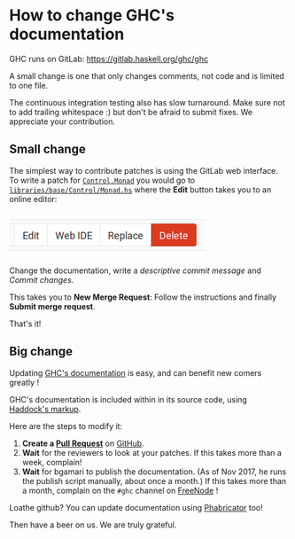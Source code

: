 # How to change GHC's documentation

GHC runs on GitLab: https://gitlab.haskell.org/ghc/ghc

A small change is one that only changes comments, not code and is limited to one file.

The continuous integration testing also has slow turnaround. Make sure not to add trailing whitespace :) but don't be afraid to submit fixes. We appreciate your contribution.

## Small change

The simplest way to contribute patches is using the GitLab web interface. To write a patch for [`Control.Monad`](https://hackage.haskell.org/package/base-4.12.0.0/docs/Control-Monad.html) you would go to [`libraries/base/Control/Monad.hs`](https://gitlab.haskell.org/ghc/ghc/blob/master/libraries/base/Control/Monad.hs) where the **Edit** button takes you to an online editor:

![Screenshot_from_2019-07-15_14-17-52](uploads/8da929b4c0df53ced9d952d2fa6748b1/Screenshot_from_2019-07-15_14-17-52.png)

Change the documentation, write a *descriptive commit message* and *Commit changes*. 

This takes you to **New Merge Request**: Follow the instructions and finally **Submit merge request**.



That's it!

## Big change


Updating [GHC's documentation](https://downloads.haskell.org/~ghc/latest/docs/html/libraries/) is easy, and can benefit new comers greatly !


GHC's documentation is included within in its source code, using [Haddock's markup](http://haskell-haddock.readthedocs.io/en/latest/markup.html).


Here are the steps to modify it:

1. **Create a [Pull Request](https://github.com/ghc/ghc/pulls?utf8=%E2%9C%93&q=is%3Apr)** on [ GitHub](https://github.com/ghc/ghc/). 
1. **Wait** for the reviewers to look at your patches. If this takes more than a week, complain! 
1. **Wait** for bgamari to publish the documentation. (As of Nov 2017, he runs the publish script manually, about once a month.)  If this takes more than a month, complain on the `#ghc` channel on [FreeNode](http://freenode.net/) !  


Loathe github? You can update documentation using [Phabricator](phabricator) too!


Then have a beer on us.  We are truly grateful.
